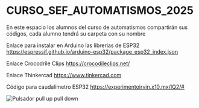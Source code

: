 # CURSO_SEF_AUTOMATISMOS_2025
En este espacio los alumnos del curso de automatismos compartirán sus códigos, cada alumno tendrá su carpeta con su nombre

Enlace para instalar en Arduino las librerias de ESP32
https://espressif.github.io/arduino-esp32/package_esp32_index.json 

Enlace Crocodrile Clips
https://crocodileclips.net/

Enlace Thinkercad 
https://www.tinkercad.com

Código para caudalímetro ESP32 
https://experimentoirvin.x10.mx/IQ2/#

![Pulsador pull up   pull down](https://github.com/user-attachments/assets/79efe9a7-498f-4f2e-9c1e-ff8479f20931)
